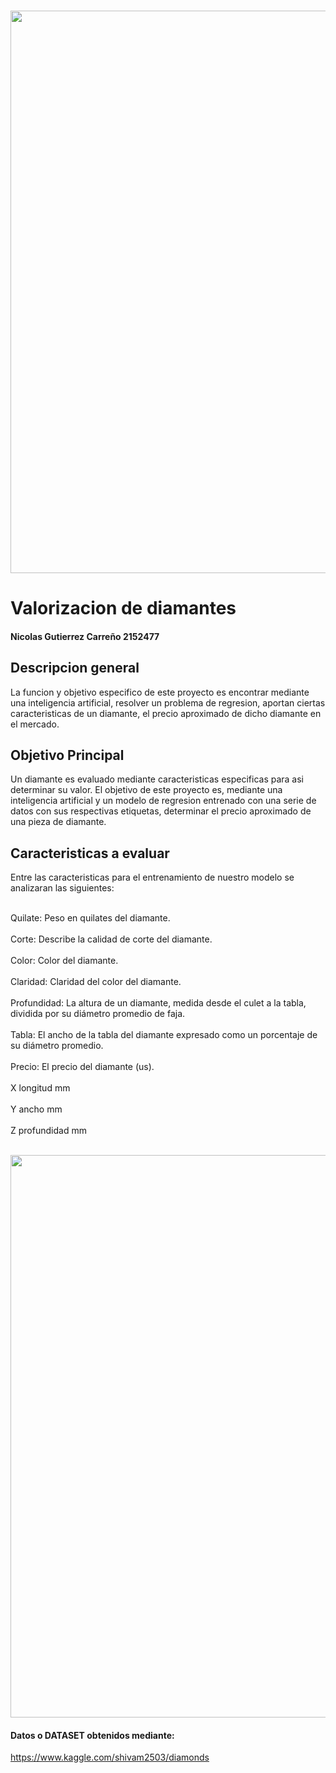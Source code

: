  <br> <img src="https://cdnmundo2.img.sputniknews.com/images/105623/82/1056238227.jpg" style="width:900px"> </br>
  # Valorizacion de diamantes

#### Nicolas Gutierrez Carreño 2152477


## Descripcion general

La funcion y objetivo especifico de este proyecto es encontrar mediante una inteligencia artificial, resolver un problema de regresion, aportan ciertas caracteristicas de un diamante, el precio aproximado de dicho diamante en el mercado.




## Objetivo Principal
Un diamante es evaluado mediante caracteristicas especificas para asi determinar su valor. El objetivo de este proyecto es, mediante una inteligencia artificial y un modelo de regresion entrenado con una serie de datos con sus respectivas etiquetas, determinar el precio aproximado de una pieza de diamante.



## Caracteristicas a evaluar

Entre las caracteristicas para el entrenamiento de nuestro modelo se analizaran las siguientes:

<br> Quilate: Peso en quilates del diamante. </br>
<br>Corte: Describe la calidad de corte del diamante. </br>
<br>Color: Color del diamante.</br>
<br>Claridad: Claridad del color del diamante.</br>
<br>Profundidad: La altura de un diamante, medida desde el culet a la tabla, dividida por su diámetro promedio de faja.</br>
<br>Tabla: El ancho de la tabla del diamante expresado como un porcentaje de su diámetro promedio.</br>
<br>Precio: El precio del diamante (us).</br>
<br>X longitud mm</br>
<br>Y ancho mm</br>
<br>Z profundidad mm</br>

<br> <img src="https://i-h1.pinimg.com/474x/5a/b7/52/5ab752447c4f5c4390adf7cba69825ba--diamond-shapes-diamond-cuts.jpg" style="width:900px"> </br>


####  Datos o DATASET obtenidos mediante:
https://www.kaggle.com/shivam2503/diamonds 
